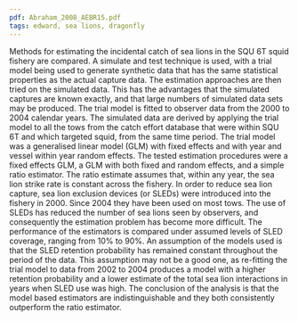 ```yaml
---
pdf: Abraham_2008_AEBR15.pdf
tags: edward, sea lions, dragonfly
---
```

Methods for estimating the incidental catch of sea lions in the SQU 6T squid fishery are compared. A simulate and test technique is used, with a trial model being used to generate synthetic data that has the same statistical properties as the actual capture data. The estimation approaches are then tried on the simulated data. This has the advantages that the simulated captures are known exactly, and that large numbers of simulated data sets may be produced. The trial model is fitted to observer data from the 2000 to 2004 calendar years. The simulated data are derived by applying the trial model to all the tows from the catch effort database that were within SQU 6T and which targeted squid, from the same time period. The trial model was a generalised linear model (GLM) with fixed effects and with year and vessel within year random effects. The tested estimation procedures were a fixed effects GLM, a GLM with both fixed and random effects, and a simple ratio estimator. The ratio estimate assumes that, within any year, the sea lion strike rate is constant across the fishery. In order to reduce sea lion capture, sea lion exclusion devices (or SLEDs) were introduced into the fishery in 2000. Since 2004 they have been used on most tows. The use of SLEDs has reduced the number of sea lions seen by observers, and consequently the estimation problem has become more difficult. The performance of the estimators is compared under assumed levels of SLED coverage, ranging from 10% to 90%. An assumption of the models used is that the SLED retention probability has remained constant throughout the period of the data. This assumption may not be a good one, as re-fitting the trial model to data from 2002 to 2004 produces a model with a higher retention probability and a lower estimate of the total sea lion interactions in years when SLED use was high. The conclusion of the analysis is that the model based estimators are indistinguishable and they both consistently outperform the ratio estimator.
